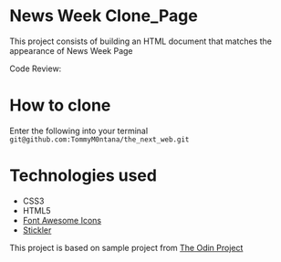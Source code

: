 # News Week Clone_Page
This project consists of building an HTML document that matches the appearance of News Week Page

Code Review: []()

# How to clone
Enter the following into your terminal ``` git@github.com:TommyM0ntana/the_next_web.git```

# Technologies used
- CSS3
- HTML5
- [Font Awesome Icons](https://fontawesome.com/start)
- [Stickler](https://stickler-ci.com)

This project is based on sample project from [The Odin Project](https://www.theodinproject.com/courses/html5-and-css3/lessons/using-bootstrap)

